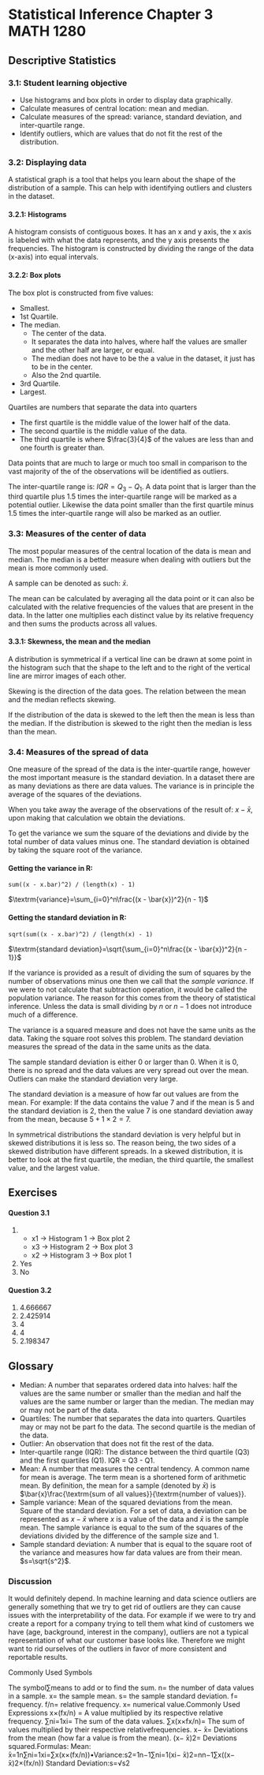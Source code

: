 
# Statistical Inference Chapter 3 MATH 1280

## Descriptive Statistics
### 3.1: Student learning objective
* Use histograms and box plots in order to display data graphically.
* Calculate measures of central location: mean and median.
* Calculate measures of the spread: variance, standard deviation, and inter-quartile range.
* Identify outliers, which are values that do not fit the rest of the distribution.

### 3.2: Displaying data
A statistical graph is a tool that helps you learn about the shape of the distribution of a sample. This can help with identifying outliers and clusters in the dataset.

#### 3.2.1: Histograms
A histogram consists of contiguous boxes. It has an x and y axis, the x axis is labeled with what the data represents, and the y axis presents the frequencies. The histogram is constructed by dividing the range of the data (x-axis) into equal intervals. 

#### 3.2.2: Box plots
The box plot is constructed from five values:
* Smallest.
* 1st Quartile.
* The median.
  * The center of the data.
  * It separates the data into halves, where half the values are smaller and the other half are larger, or equal.
  * The median does not have to be the a value in the dataset, it just has to be in the center.
  * Also the 2nd quartile.
* 3rd Quartile.
* Largest.

Quartiles are numbers that separate the data into quarters
* The first quartile is the middle value of the lower half of the data.
* The second quartile is the middle value of the data.
* The third quartile is where $\frac{3}{4}$ of the values are less than and one fourth is greater than.

Data points that are much to large or much too small in comparison to the vast majority of the of the observations will be identified as outliers.

The inter-quartile range is: $IQR=Q_3-Q_1$. A data point that is larger than the third quartile plus 1.5 times the inter-quartile range will be marked as a potential outlier. Likewise the data point smaller than the first quartile minus 1.5 times the inter-quartile range will also be marked as an outlier.

### 3.3: Measures of the center of data
The most popular measures of the central location of the data is mean and median. The median is a better measure when dealing with outliers but the mean is more commonly used. 

A sample can be denoted as such: $\bar{x}$.

The mean can be calculated by averaging all the data point or it can also be calculated with the relative frequencies of the values that are present in the data. In the latter one multiplies each distinct value by its relative frequency and then sums the products across all values. 

#### 3.3.1: Skewness, the mean and the median
A distribution is symmetrical if a vertical line can be drawn at some point in the histogram such that the shape to the left and to the right of the vertical line are mirror images of each other.

Skewing is the direction of the data goes. The relation between the mean and the median reflects skewing. 

If the distribution of the data is skewed to the left then the mean is less than the median. If the distribution is skewed to the right then the median is less than the mean.

### 3.4: Measures of the spread of data
One measure of the spread of the data is the inter-quartile range, however the most important measure is the standard deviation. In a dataset there are as many deviations as there are data values. The variance is in principle the average of the squares of the deviations. 

When you take away the average of the observations of the result of: $x-\bar{x}$, upon making that calculation we obtain the deviations. 

To get the variance we sum the square of the deviations and divide by the total number of data values minus one. The standard deviation is obtained by taking the square root of the variance.

#### Getting the variance in R:
`sum((x - x.bar)^2) / (length(x) - 1)`

$\textrm{variance}=\sum_{i=0}^n\frac{(x - \bar{x})^2}{n - 1}$

#### Getting the standard deviation in R:
`sqrt(sum((x - x.bar)^2) / (length(x) - 1)`

$\textrm{standard deviation}=\sqrt{\sum_{i=0}^n\frac{(x - \bar{x})^2}{n - 1}}$

If the variance is provided as a result of dividing the sum of squares by the number of observations minus one then we call that the *sample variance*. If we were to not calculate that subtraction operation, it would be called the population variance. The reason for this comes from the theory of statistical inference. Unless the data is small dividing by $n$ or $n-1$ does not introduce much of a difference.

The variance is a squared measure and does not have the same units as the data. Taking the square root solves this problem. The standard deviation measures the spread of the data in the same units as the data.

The sample standard deviation is either 0 or larger than 0. When it is 0, there is no spread and the data values are very spread out over the mean. Outliers can make the standard deviation very large.

The standard deviation is a measure of how far out values are from the mean. For example: If the data contains the value 7 and if the mean is 5 and the standard deviation is 2, then the value 7 is one standard deviation away from the mean, because $5+1\times2=7$. 

In symmetrical distributions the standard deviation is very helpful but in skewed distributions it is less so. The reason being, the two sides of a skewed distribution have different spreads. In a skewed distribution, it is better to look at the first quartile, the median, the third quartile, the smallest value, and the largest value.

## Exercises

#### Question 3.1
1. 
   * x1 -> Histogram 1 -> Box plot 2
   * x3 -> Histogram 2 -> Box plot 3
   * x2 -> Histogram 3 -> Box plot 1
2. Yes
3. No

#### Question 3.2
1. 4.666667
2. 2.425914
3. 4
4. 4
5. 2.198347

## Glossary
* Median: A number that separates ordered data into halves: half the values are the same number or smaller than the median and half the values are the same number or larger than the median. The median may or may not be part of the data.
* Quartiles: The number that separates the data into quarters. Quartiles may or may not be part fo the data. The second quartile is the median of the data.
* Outlier: An observation that does not fit the rest of the data.
* Inter-quartile range (IQR): The distance between the third quartile (Q3) and the first quartiles (Q1). IQR = Q3 - Q1.
* Mean: A number that measures the central tendency. A common name for mean is average. The term mean is a shortened form of arithmetic mean. By definition, the mean for a sample (denoted by $\bar{x}$) is $\bar{x}\frac{\textrm{sum of all values}}{\textrm{number of values}}.
* Sample variance: Mean of the squared deviations from the mean. Square of the standard deviation. For a set of data, a deviation can be represented as $x-\bar{x}$ where $x$ is a value of the data and $\bar{x}$ is the sample mean. The sample variance is equal to the sum of the squares of the deviations divided by the difference of the sample size and 1.
* Sample standard deviation: A number that is equal to the square root of the variance and measures how far data values are from their mean. $s=\sqrt{s^2}$.

### Discussion 
It would definitely depend. In machine learning and data science outliers are generally something that we try to get rid of outliers are they can cause issues with the interpretability of the data. For example if we were to try and create a report for a company trying to tell them what kind of customers we have (age, background, interest in the company), outliers are not a typical representation of what our customer base looks like. Therefore we might want to rid ourselves of the outliers in favor of more consistent and reportable results. 

Commonly Used Symbols

The symbol∑means to add or to find the sum.
n= the number of data values in a sample.
x= the sample mean.
s= the sample standard deviation.
f= frequency.
f/n= relative frequency.
x= numerical value.Commonly Used Expressions
x×(fx/n) = A value multiplied by its respective relative frequency.
∑ni=1xi= The sum of the data values.
∑x(x×fx/n)= The sum of values multiplied by their respective relativefrequencies.
x− ̄x= Deviations from the mean (how far a value is from the mean).
(x− ̄x)2= Deviations squared.Formulas:
Mean:   ̄x=1n∑ni=1xi=∑x(x×(fx/n))•Variance:s2=1n−1∑ni=1(xi− ̄x)2=nn−1∑x((x− ̄x)2×(fx/n))
Standard Deviation:s=√s2
